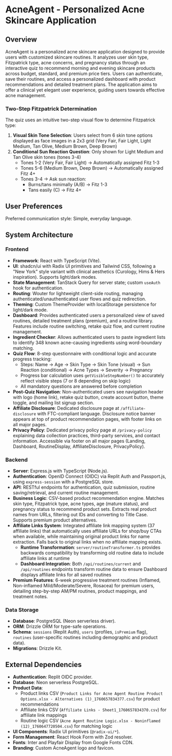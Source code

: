 # AcneAgent - Personalized Acne Skincare Application

## Overview
AcneAgent is a personalized acne skincare application designed to provide users with customized skincare routines. It analyzes user skin type, Fitzpatrick type, acne concerns, and pregnancy status through an interactive quiz to recommend morning and evening skincare products across budget, standard, and premium price tiers. Users can authenticate, save their routines, and access a personalized dashboard with product recommendations and detailed treatment plans. The application aims to offer a clinical yet elegant user experience, guiding users towards effective acne management.

### Two-Step Fitzpatrick Determination
The quiz uses an intuitive two-step visual flow to determine Fitzpatrick type:
1. **Visual Skin Tone Selection**: Users select from 6 skin tone options displayed as face images in a 2x3 grid (Very Fair, Fair Light, Light Medium, Tan Olive, Medium Brown, Deep Brown)
2. **Conditional Sun Reaction Question**: Only shown for Light Medium and Tan Olive skin tones (tones 3-4)
   - Tones 1-2 (Very Fair, Fair Light) → Automatically assigned Fitz 1-3
   - Tones 5-6 (Medium Brown, Deep Brown) → Automatically assigned Fitz 4+
   - Tones 3-4 → Ask sun reaction:
     - Burns/tans minimally (A/B) → Fitz 1-3
     - Tans easily (C) → Fitz 4+

## User Preferences
Preferred communication style: Simple, everyday language.

## System Architecture

### Frontend
- **Framework**: React with TypeScript (Vite).
- **UI**: shadcn/ui with Radix UI primitives and Tailwind CSS, following a "New York" style variant with clinical aesthetics (Curology, Hims & Hers inspiration). Supports light/dark modes.
- **State Management**: TanStack Query for server state; custom `useAuth` hook for authentication.
- **Routing**: Wouter for lightweight client-side routing, managing authenticated/unauthenticated user flows and quiz redirection.
- **Theming**: Custom ThemeProvider with localStorage persistence for light/dark mode.
- **Dashboard**: Provides authenticated users a personalized view of saved routines, detailed treatment plans (premium), and a routine library. Features include routine switching, retake quiz flow, and current routine management.
- **Ingredient Checker**: Allows authenticated users to paste ingredient lists to identify 348 known acne-causing ingredients using word-boundary matching.
- **Quiz Flow**: 8-step questionnaire with conditional logic and accurate progress tracking:
  - Steps: Name → Age → Skin Type → Skin Tone (visual) → Sun Reaction (conditional) → Acne Types → Severity → Pregnancy
  - Progress bar calculation uses `getVisibleStepNumber()` to accurately reflect visible steps (7 or 8 depending on skip logic)
  - All mandatory questions are answered before completion
- **Post-Quiz Navigation**: Non-authenticated users see navigation header with logo (home link), retake quiz button, create account button, theme toggle, and mailing list signup section.
- **Affiliate Disclosure**: Dedicated disclosure page at `/affiliate-disclosure` with FTC-compliant language. Disclosure notice banner appears at top of product recommendation pages, with footer links on all major pages.
- **Privacy Policy**: Dedicated privacy policy page at `/privacy-policy` explaining data collection practices, third-party services, and contact information. Accessible via footer on all major pages (Landing, Dashboard, RoutineDisplay, AffiliateDisclosure, PrivacyPolicy).

### Backend
- **Server**: Express.js with TypeScript (Node.js).
- **Authentication**: OpenID Connect (OIDC) via Replit Auth and Passport.js, using `express-session` with a PostgreSQL store.
- **API**: RESTful endpoints for authentication, quiz submission, routine saving/retrieval, and current routine management.
- **Business Logic**: CSV-based product recommendation engine. Matches skin type, Fitzpatrick type, acne types, age (mature status), and pregnancy status to recommend product sets. Extracts real product names from URLs, filtering out IDs and converting to Title Case. Supports premium product alternatives.
- **Affiliate Links System**: Integrated affiliate link mapping system (37 affiliate links) that automatically uses affiliate URLs for shop/buy CTAs when available, while maintaining original product links for name extraction. Falls back to original links when no affiliate mapping exists.
  - **Runtime Transformation**: `server/routineTransformer.ts` provides backwards compatibility by transforming old routine data to include affiliate links at runtime
  - **Dashboard Integration**: Both `/api/routines/current` and `/api/routines` endpoints transform routine data to ensure Dashboard displays affiliate links for all saved routines
- **Premium Features**: 6-week progressive treatment routines (Inflamed, Non-inflamed Mild/Moderate/Severe, Rosacea) for premium users, detailing step-by-step AM/PM routines, product mappings, and treatment notes.

### Data Storage
- **Database**: PostgreSQL (Neon serverless driver).
- **ORM**: Drizzle ORM for type-safe operations.
- **Schema**: `sessions` (Replit Auth), `users` (profiles, `isPremium` flag), `routines` (user-specific routines including demographic and product data).
- **Migrations**: Drizzle Kit.

## External Dependencies
- **Authentication**: Replit OIDC provider.
- **Database**: Neon serverless PostgreSQL.
- **Product Data**: 
  - Product links CSV (`Product Links for Acne Agent Routine Product Options.xlsx - Alternatives (1)_1760657834377.csv`) for product recommendations
  - Affiliate links CSV (`Affiliate Links - Sheet1_1760657834370.csv`) for affiliate link mappings
  - Routine logic CSV (`Acne Agent Routine Logic.xlsx - Noninflamed (12)_1760647720504.csv`) for matching logic
- **UI Components**: Radix UI primitives (`@radix-ui/*`).
- **Form Management**: React Hook Form with Zod resolver.
- **Fonts**: Inter and Playfair Display from Google Fonts CDN.
- **Branding**: Custom AcneAgent logo and favicon.